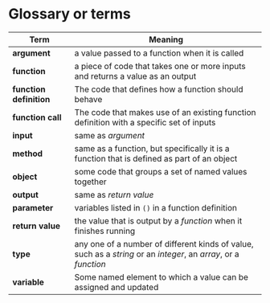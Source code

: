 # Glossary or terms

| Term                    | Meaning                                                                                                          |
| ----------------------- | ---------------------------------------------------------------------------------------------------------------- |
| **argument**            | a value passed to a function when it is called                                                                   |
| **function**            | a piece of code that takes one or more inputs and returns a value as an output                                   |
| **function definition** | The code that defines how a function should behave                                                               |
| **function call**       | The code that makes use of an existing function definition with a specific set of inputs                         |
| **input**               | same as _argument_                                                                                               |
| **method**              | same as a function, but specifically it is a function that is defined as part of an object                       |
| **object**              | some code that groups a set of named values together                                                             |
| **output**              | same as _return value_                                                                                           |
| **parameter**           | variables listed in `()` in a function definition                                                                |
| **return value**        | the value that is output by a _function_ when it finishes running                                                |
| **type**                | any one of a number of different kinds of value, such as a _string_ or an _integer_, an _array_, or a _function_ |
| **variable**            | Some named element to which a value can be assigned and updated                                                  |
